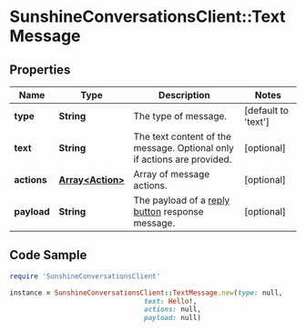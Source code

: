 # SunshineConversationsClient::TextMessage

## Properties

Name | Type | Description | Notes
------------ | ------------- | ------------- | -------------
**type** | **String** | The type of message. | [default to &#39;text&#39;]
**text** | **String** | The text content of the message. Optional only if actions are provided. | [optional] 
**actions** | [**Array&lt;Action&gt;**](Action.md) | Array of message actions. | [optional] 
**payload** | **String** | The payload of a [reply button](https://docs.smooch.io/guide/structured-messages/#reply-buttons) response message. | [optional] 

## Code Sample

```ruby
require 'SunshineConversationsClient'

instance = SunshineConversationsClient::TextMessage.new(type: null,
                                 text: Hello!,
                                 actions: null,
                                 payload: null)
```



